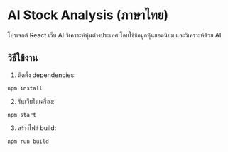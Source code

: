 # AI Stock Analysis (ภาษาไทย)

โปรเจกต์ React เว็บ AI วิเคราะห์หุ้นต่างประเทศ โดยใช้ข้อมูลหุ้นยอดนิยม และวิเคราะห์ด้วย AI

## วิธีใช้งาน

1. ติดตั้ง dependencies:
```
npm install
```

2. รันเว็บในเครื่อง:
```
npm start
```

3. สร้างไฟล์ build:
```
npm run build
```